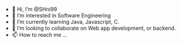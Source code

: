 - 👋 Hi, I’m @SHni99
- 👀 I’m interested in Software Engineering
- 🌱 I’m currently learning Java, Javascript, C.
- 💞️ I’m looking to collaborate on Web app development, or backend.
- 📫 How to reach me ...

<!---
SHni99/SHni99 is a ✨ special ✨ repository because its `README.md` (this file) appears on your GitHub profile.
You can click the Preview link to take a look at your changes.
--->

